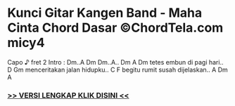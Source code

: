 
 # Kunci Gitar Kangen Band - Maha Cinta Chord Dasar ©ChordTela.com micy4


Capo ♪ fret 2 Intro : Dm..A Dm Dm..A.. Dm A Dm tetes embun di pagi hari.. D Gm menceritakan jalan hidupku.. C F begitu rumit susah dijelaskan.. A Dm A

###  <a href="https://shortlighzx.web.app?sq=Kunci Gitar Kangen Band - Maha Cinta Chord Dasar ©ChordTela.com"> >> VERSI LENGKAP KLIK DISINI << </a>
